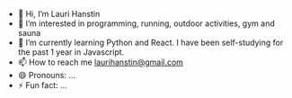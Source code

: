 - 👋 Hi, I’m Lauri Hanstin
- 👀 I’m interested in programming, running, outdoor activities, gym and sauna
- 🌱 I’m currently learning Python and React. I have been self-studying for the past 1 year in Javascript.
- 📫 How to reach me laurihanstin@gmail.com
- 😄 Pronouns: ...
- ⚡ Fun fact: ...

<!---
JaniHans/JaniHans is a ✨ special ✨ repository because its `README.md` (this file) appears on your GitHub profile.
You can click the Preview link to take a look at your changes.
--->
